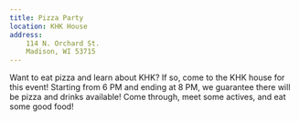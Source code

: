 ```yaml
---
title: Pizza Party
location: KHK House
address:
    114 N. Orchard St.
    Madison, WI 53715
---
```


Want to eat pizza and learn about KHK? If so, come to the KHK house for this event! Starting from 6 PM and ending at 8 PM, we guarantee there will be pizza and drinks available! Come through, meet some actives, and eat some good food! 
